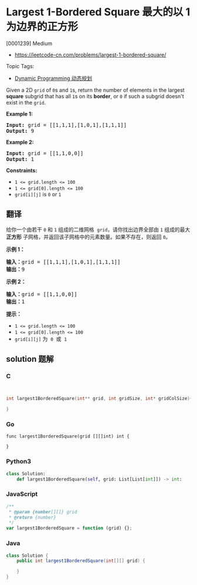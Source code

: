 # Largest 1-Bordered Square 最大的以 1 为边界的正方形

[0001239] Medium

- https://leetcode-cn.com/problems/largest-1-bordered-square/

Topic Tags:

- [Dynamic Programming 动态规划](https://leetcode-cn.com/tag/dynamic-programming/)

Given a 2D `grid` of `0`s and `1`s, return the number of elements in the largest **square** subgrid that has all `1`s on its **border**, or `0` if such a subgrid doesn't exist in the `grid`.

**Example 1:**

<pre><strong>Input:</strong> grid = [[1,1,1],[1,0,1],[1,1,1]]
<strong>Output:</strong> 9
</pre>

**Example 2:**

<pre><strong>Input:</strong> grid = [[1,1,0,0]]
<strong>Output:</strong> 1
</pre>

**Constraints:**

- `1 <= grid.length <= 100`
- `1 <= grid[0].length <= 100`
- `grid[i][j]` is `0` or `1`

## 翻译

给你一个由若干 `0` 和 `1` 组成的二维网格  `grid`，请你找出边界全部由 `1` 组成的最大 **正方形** 子网格，并返回该子网格中的元素数量。如果不存在，则返回 `0`。

**示例 1：**

<pre><strong>输入：</strong>grid = [[1,1,1],[1,0,1],[1,1,1]]
<strong>输出：</strong>9
</pre>

**示例 2：**

<pre><strong>输入：</strong>grid = [[1,1,0,0]]
<strong>输出：</strong>1
</pre>

**提示：**

- `1 <= grid.length <= 100`
- `1 <= grid[0].length <= 100`
- `grid[i][j]` 为  `0`  或  `1`

## solution 题解

### C

```c


int largest1BorderedSquare(int** grid, int gridSize, int* gridColSize){

}


```

### Go

```golang
func largest1BorderedSquare(grid [][]int) int {

}
```

### Python3

```python
class Solution:
    def largest1BorderedSquare(self, grid: List[List[int]]) -> int:

```

### JavaScript

```javascript
/**
 * @param {number[][]} grid
 * @return {number}
 */
var largest1BorderedSquare = function (grid) {};
```

### Java

```java
class Solution {
    public int largest1BorderedSquare(int[][] grid) {

    }
}
```
